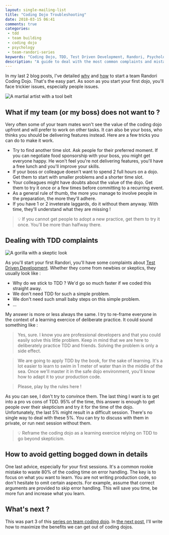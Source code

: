 ```yaml
---
layout: single-mailing-list
title: "Coding Dojo Troubleshooting"
date: 2018-03-15 06:41
comments: true
categories:
 - tdd
 - team building
 - coding dojo
 - psychology
 - team-randori-series
keywords: "Coding Dojo, TDD, Test Driven Development, Randori, Psychology, Change management, Complaints, Troubleshoot"
description: "A guide to deal with the most common complaints and mistakes when starting a Coding Dojo."
---
```

In my last 2 blog posts, I've detailed [why](/why-you-should-start-a-team-coding-dojo-randori-right-now/) and [how](/how-to-start-a-team-coding-dojo-randori-today/) to start a team Randori Coding Dojo. That's the easy part. As soon as you start your first dojo, you'll face trickier issues, especially people issues.

![A martial artist with a tool belt]({{site.url}}{{site.baseurl}}/imgs/2018-03-08-coding-dojo-troubleshooting/tool-belt.jpg)

## What if my team (or my boss) does not want to ?

Very often some of your team mates won't see the value of the coding dojo upfront and will prefer to work on other tasks. It can also be your boss, who thinks you should be delivering features instead. Here are a few tricks you can do to make it work.

*   Try to find another time slot. Ask people for their preferred moment. If you can negotiate food sponsorship with your boss, you might get everyone happy. He won't feel you're not delivering features, you'll have a free lunch and you'll improve your skills.
*   If your boss or colleague doesn't want to spend 2 full hours on a dojo. Get them to start with smaller problems and a shorter time slot.
*   Your colleagues might have doubts about the value of the dojo. Get them to try it once or a few times before committing to a recurring event.
*   As a general rule of thumb, the more you manage to involve people in the preparation, the more they'll adhere.
*   If you have 1 or 2 inveterate laggards, do it without them anyway. With time, they'll understand what they are missing !

> 💡 If you cannot get people to adopt a new practice, get them to try it once. You'll be more than halfway there.

## Dealing with TDD complaints

![A gorilla with a skeptic look]({{site.url}}{{site.baseurl}}/imgs/2018-03-08-coding-dojo-troubleshooting/skeptic-gorilla.jpg)

As you'll start your first Randori, you'll have some complaints about [Test Driven Development](https://en.wikipedia.org/wiki/Test-driven_development). Whether they come from newbies or skeptics, they usually look like :

*   Why do we stick to TDD ? We'd go so much faster if we coded this straight away.
*   We don't need TDD for such a simple problem.
*   We don't need such small baby steps on this simple problem.
*   ...

My answer is more or less always the same. I try to re-frame everyone in the context of a learning exercice of deliberate practice. It could sound something like :

> Yes, sure. I know you are professional developers and that you could easily solve this little problem. Keep in mind that we are here to deliberately practice TDD and friends. Solving the problem is only a side effect.

> We are going to apply TDD by the book, for the sake of learning. It's a lot easier to learn to swim in 1 meter of water than in the middle of the sea. Once we'll master it in the safe dojo environment, you'll know how to adapt it to your production code.

> Please, play by the rules here !

As you can see, I don't try to convince them. The last thing I want is to get into a pro vs cons of TDD. 95% of the time, this answer is enough to get people over their skepticism and try it for the time of the dojo. Unfortunately, the last 5% might result in a difficult session. There's no single way to deal with these 5%. You can try to discuss with them in private, or run next session without them.

> 💡 Reframe the coding dojo as a learning exercice relying on TDD to go beyond skepticism.

## How to avoid getting bogged down in details

One last advice, especially for your first sessions. It's a common rookie mistake to waste 80% of the coding time on error handling. The key is to focus on what you want to learn. You are not writing production code, so don't hesitate to omit certain aspects. For example, assume that correct arguments are provided to skip error handling. This will save you time, be more fun and increase what you learn.

## What's next ?

This was part 3 of this [series on team coding dojo]({{site.baseurl}}/categories/#team-randori-series). In [the next post](/how-to-get-the-max-out-of-your-team-coding-dojo/), I'll write how to maximize the benefits we can get out of coding dojos.
